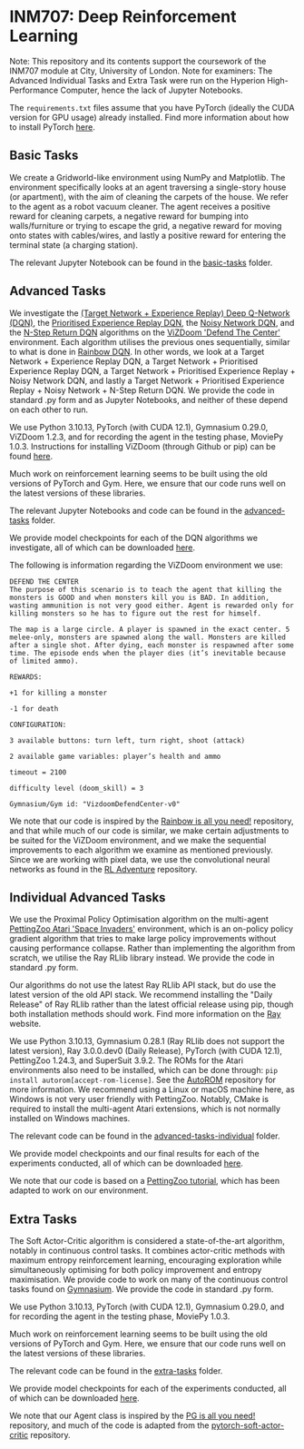 # INM707: Deep Reinforcement Learning

Note: This repository and its contents support the coursework of the INM707 module at City, University of London.
Note for examiners: The Advanced Individual Tasks and Extra Task were run on the Hyperion High-Performance Computer, hence the lack of Jupyter Notebooks.

The ``requirements.txt`` files assume that you have PyTorch (ideally the CUDA version for GPU usage) already installed. Find more information about how to install PyTorch [here](https://pytorch.org/get-started/locally/).

## Basic Tasks

We create a Gridworld-like environment using NumPy and Matplotlib. The environment specifically looks at an agent traversing a single-story house (or apartment), with the aim of cleaning the carpets of the house. We refer to the agent as a robot vacuum cleaner. The agent receives a positive reward for cleaning carpets, a negative reward for bumping into walls/furniture or trying to escape the grid, a negative reward for moving onto states with cables/wires, and lastly a positive reward for entering the terminal state (a charging station).

The relevant Jupyter Notebook can be found in the [basic-tasks](../main/basic-tasks) folder.

## Advanced Tasks

We investigate the [(Target Network + Experience Replay) Deep Q-Network (DQN)](https://www.nature.com/articles/nature14236), the [Prioritised Experience Replay DQN](https://arxiv.org/abs/1511.05952v4), the [Noisy Network DQN](https://arxiv.org/abs/1706.10295), and the [N-Step Return DQN](https://link.springer.com/article/10.1007/BF00115009) algorithms on the [ViZDoom 'Defend The Center'](https://vizdoom.farama.org/) environment. Each algorithm utilises the previous ones sequentially, similar to what is done in [Rainbow DQN](https://arxiv.org/abs/1710.02298). In other words, we look at a Target Network + Experience Replay DQN, a Target Network + Prioritised Experience Replay DQN, a Target Network + Prioritised Experience Replay + Noisy Network DQN, and lastly a Target Network + Prioritised Experience Replay + Noisy Network + N-Step Return DQN. We provide the code in standard .py form and as Jupyter Notebooks, and neither of these depend on each other to run.

We use Python 3.10.13, PyTorch (with CUDA 12.1), Gymnasium 0.29.0, ViZDoom 1.2.3, and for recording the agent in the testing phase, MoviePy 1.0.3. Instructions for installing ViZDoom (through Github or pip) can be found [here](https://vizdoom.farama.org/).

Much work on reinforcement learning seems to be built using the old versions of PyTorch and Gym. Here, we ensure that our code runs well on the latest versions of these libraries.

The relevant Jupyter Notebooks and code can be found in the [advanced-tasks](../main/advanced-tasks) folder.

We provide model checkpoints for each of the DQN algorithms we investigate, all of which can be downloaded [here](https://cityuni-my.sharepoint.com/:f:/g/personal/yasir-zubayr_barlas_city_ac_uk/EsKQGEAsns9BgfrswKtlM9QBndWCBJz82Eum_YV1W5zLOg?e=DW3nc7).

The following is information regarding the ViZDoom environment we use:

```
DEFEND THE CENTER
The purpose of this scenario is to teach the agent that killing the monsters is GOOD and when monsters kill you is BAD. In addition, wasting ammunition is not very good either. Agent is rewarded only for killing monsters so he has to figure out the rest for himself.

The map is a large circle. A player is spawned in the exact center. 5 melee-only, monsters are spawned along the wall. Monsters are killed after a single shot. After dying, each monster is respawned after some time. The episode ends when the player dies (it’s inevitable because of limited ammo).

REWARDS:

+1 for killing a monster

-1 for death

CONFIGURATION:

3 available buttons: turn left, turn right, shoot (attack)

2 available game variables: player’s health and ammo

timeout = 2100

difficulty level (doom_skill) = 3

Gymnasium/Gym id: "VizdoomDefendCenter-v0"
```

We note that our code is inspired by the [Rainbow is all you need!](https://github.com/Curt-Park/rainbow-is-all-you-need) repository, and that while much of our code is similar, we make certain adjustments to be suited for the ViZDoom environment, and we make the sequential improvements to each algorithm we examine as mentioned previously. Since we are working with pixel data, we use the convolutional neural networks as found in the [RL Adventure](https://github.com/higgsfield/RL-Adventure/) repository.

## Individual Advanced Tasks

We use the Proximal Policy Optimisation algorithm on the multi-agent [PettingZoo Atari 'Space Invaders'](https://pettingzoo.farama.org/environments/atari/space_invaders/) environment, which is an on-policy policy gradient algorithm that tries to make large policy improvements without causing performance collapse. Rather than implementing the algorithm from scratch, we utilise the Ray RLlib library instead. We provide the code in standard .py form.

Our algorithms do not use the latest Ray RLlib API stack, but do use the latest version of the old API stack. We recommend installing the "Daily Release" of Ray RLlib rather than the latest official release using pip, though both installation methods should work. Find more information on the [Ray](https://docs.ray.io/en/latest/ray-overview/installation.html) website.

We use Python 3.10.13, Gymnasium 0.28.1 (Ray RLlib does not support the latest version), Ray 3.0.0.dev0 (Daily Release), PyTorch (with CUDA 12.1), PettingZoo 1.24.3, and SuperSuit 3.9.2. The ROMs for the Atari environments also need to be installed, which can be done through: ```pip install autorom[accept-rom-license]```. See the [AutoROM](https://github.com/Farama-Foundation/AutoROM) repository for more information. We recommend using a Linux or macOS machine here, as Windows is not very user friendly with PettingZoo. Notably, CMake is required to install the multi-agent Atari extensions, which is not normally installed on Windows machines.

The relevant code can be found in the [advanced-tasks-individual](../main/advanced-tasks-individual) folder.

We provide model checkpoints and our final results for each of the experiments conducted, all of which can be downloaded [here](https://cityuni-my.sharepoint.com/:f:/g/personal/yasir-zubayr_barlas_city_ac_uk/EiBjxuscMF1OuP81VFB2RhgBhSTa1fwDOjwgaNJ6llUHUg?e=bqYcVa).

We note that our code is based on a [PettingZoo tutorial](https://pettingzoo.farama.org/tutorials/rllib/pistonball/), which has been adapted to work on our environment.

## Extra Tasks

The Soft Actor-Critic algorithm is considered a state-of-the-art algorithm, notably in continuous control tasks. It combines actor-critic methods with maximum entropy reinforcement learning, encouraging exploration while simultaneously optimising for both policy improvement and entropy maximisation. We provide code to work on many of the continuous control tasks found on [Gymnasium](https://gymnasium.farama.org/index.html). We provide the code in standard .py form.

We use Python 3.10.13, PyTorch (with CUDA 12.1), Gymnasium 0.29.0, and for recording the agent in the testing phase, MoviePy 1.0.3.

Much work on reinforcement learning seems to be built using the old versions of PyTorch and Gym. Here, we ensure that our code runs well on the latest versions of these libraries.

The relevant code can be found in the [extra-tasks](../main/extra-tasks) folder.

We provide model checkpoints for each of the experiments conducted, all of which can be downloaded [here](https://cityuni-my.sharepoint.com/:f:/g/personal/yasir-zubayr_barlas_city_ac_uk/EiwQl3vYcRVKvJxY9MreegMBntqf0vxUfaEaM9z7WztAQQ?e=djqEYW).

We note that our Agent class is inspired by the [PG is all you need!](https://github.com/MrSyee/pg-is-all-you-need) repository, and much of the code is adapted from the [pytorch-soft-actor-critic](https://github.com/pranz24/pytorch-soft-actor-critic) repository.
